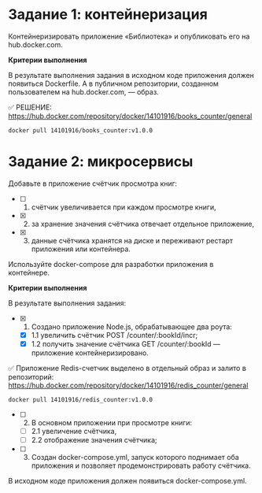 # Задание 1: контейнеризация

Контейнеризировать приложение «Библиотека» и опубликовать его на hub.docker.com.

**Критерии выполнения**

В результате выполнения задания в исходном коде приложения должен появиться Dockerfile. А в публичном репозитории, созданном пользователем на hub.docker.com, — образ.

:white_check_mark: РЕШЕНИЕ: https://hub.docker.com/repository/docker/14101916/books_counter/general

```Batchfile
docker pull 14101916/books_counter:v1.0.0
```

# Задание 2: микросервисы
Добавьте в приложение счётчик просмотра книг:

- [ ] 1. счётчик увеличивается при каждом просмотре книги,
- [X] 2. за хранение значения счётчика отвечает отдельное приложение,
- [X] 3. данные счётчика хранятся на диске и переживают рестарт приложения или контейнера.

Используйте docker-compose для разработки приложения в контейнере.

**Критерии выполнения**

В результате выполнения задания:
- [X] 1. Создано приложение Node.js, обрабатывающее два роута:
    - [X] 1.1 увеличить счётчик POST /counter/:bookId/incr;
    - [X] 1.2 получить значение счётчика GET /counter/:bookId — приложение контейнеризировано.

:white_check_mark: Приложение Redis-счетчик выделено в отдельный образ и залито в репозиторий:
https://hub.docker.com/repository/docker/14101916/redis_counter/general

```Batchfile
docker pull 14101916/redis_counter:v1.0.0
```

- [ ] 2. В основном приложении при просмотре книги:
    - [ ] 2.1 увеличение счётчика,
    - [ ] 2.2 отображение значения счётчика;
- [ ] 3. Создан docker-compose.yml, запуск которого поднимает оба приложения и позволяет продемонстрировать работу счётчика.

В исходном коде приложения должен появиться docker-compose.yml.